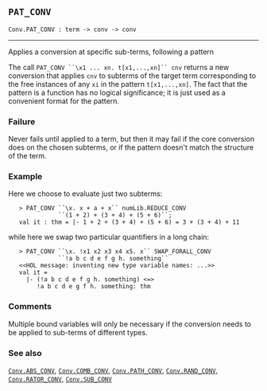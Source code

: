 ## `PAT_CONV`

``` hol4
Conv.PAT_CONV : term -> conv -> conv
```

------------------------------------------------------------------------

Applies a conversion at specific sub-terms, following a pattern

The call ``` PAT_CONV ``\x1 ... xn. t[x1,...,xn]`` cnv ``` returns a new
conversion that applies `cnv` to subterms of the target term
corresponding to the free instances of any `xi` in the pattern
`t[x1,...,xn]`. The fact that the pattern is a function has no logical
significance; it is just used as a convenient format for the pattern.

### Failure

Never fails until applied to a term, but then it may fail if the core
conversion does on the chosen subterms, or if the pattern doesn't match
the structure of the term.

### Example

Here we choose to evaluate just two subterms:

``` hol4
   > PAT_CONV ``\x. x + a + x`` numLib.REDUCE_CONV
              ``(1 + 2) + (3 + 4) + (5 + 6)``;
   val it : thm = |- 1 + 2 + (3 + 4) + (5 + 6) = 3 + (3 + 4) + 11
```

while here we swap two particular quantifiers in a long chain:

``` hol4
   > PAT_CONV ``\x. !x1 x2 x3 x4 x5. x`` SWAP_FORALL_CONV
              ``!a b c d e f g h. something``
   <<HOL message: inventing new type variable names: ...>>
   val it =
     |- (!a b c d e f g h. something) <=>
        !a b c d e g f h. something: thm
```

### Comments

Multiple bound variables will only be necessary if the conversion needs
to be applied to sub-terms of different types.

### See also

[`Conv.ABS_CONV`](#Conv.ABS_CONV), [`Conv.COMB_CONV`](#Conv.COMB_CONV),
[`Conv.PATH_CONV`](#Conv.PATH_CONV),
[`Conv.RAND_CONV`](#Conv.RAND_CONV),
[`Conv.RATOR_CONV`](#Conv.RATOR_CONV), [`Conv.SUB_CONV`](#Conv.SUB_CONV)
